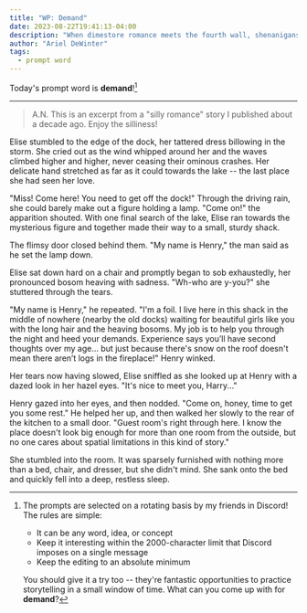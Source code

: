 ```yaml
---
title: "WP: Demand"
date: 2023-08-22T19:41:13-04:00
description: "When dimestore romance meets the fourth wall, shenanigans ensue!"
author: "Ariel DeWinter"
tags:
  - prompt word
---
```


Today's prompt word is **demand**![^1]

[^1]: The prompts are selected on a rotating basis by my friends in Discord! The rules are simple:
    * It can be any word, idea, or concept
    * Keep it interesting within the 2000-character limit that Discord imposes on a single message
    * Keep the editing to an absolute minimum
    
    You should give it a try too -- they're fantastic opportunities to practice storytelling in a small window of time. What can you come up with for **demand**?

---

> A.N. This is an excerpt from a "silly romance" story I published about a decade ago. Enjoy the silliness!

Elise stumbled to the edge of the dock, her tattered dress billowing in the storm. She cried out as the wind whipped around her and the waves climbed higher and higher, never ceasing their ominous crashes. Her delicate hand stretched as far as it could towards the lake -- the last place she had seen her love.

"Miss! Come here! You need to get off the dock!" Through the driving rain, she could barely make out a figure holding a lamp. "Come on!" the apparition shouted. With one final search of the lake, Elise ran towards the mysterious figure and together made their way to a small, sturdy shack.

The flimsy door closed behind them. "My name is Henry," the man said as he set the lamp down.

Elise sat down hard on a chair and promptly began to sob exhaustedly, her pronounced bosom heaving with sadness. "Wh-who are y-you?" she stuttered through the tears.

"My name is Henry," he repeated. "I'm a foil. I live here in this shack in the middle of nowhere (nearby the old docks) waiting for beautiful girls like you with the long hair and the heaving bosoms. My job is to help you through the night and heed your demands. Experience says you’ll have second thoughts over my age... but just because there's snow on the roof doesn't mean there aren’t logs in the fireplace!" Henry winked.

Her tears now having slowed, Elise sniffled as she looked up at Henry with a dazed look in her hazel eyes. "It's nice to meet you, Harry..."

Henry gazed into her eyes, and then nodded. "Come on, honey, time to get you some rest." He helped her up, and then walked her slowly to the rear of the kitchen to a small door. "Guest room's right through here. I know the place doesn't look big enough for more than one room from the outside, but no one cares about spatial limitations in this kind of story."

She stumbled into the room. It was sparsely furnished with nothing more than a bed, chair, and dresser, but she didn't mind. She sank onto the bed and quickly fell into a deep, restless sleep.
